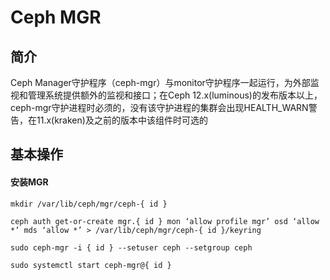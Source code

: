 # Ceph MGR
## 简介
Ceph Manager守护程序（ceph-mgr）与monitor守护程序一起运行，为外部监视和管理系统提供额外的监视和接口；在Ceph 12.x(luminous)的发布版本以上，ceph-mgr守护进程时必须的，没有该守护进程的集群会出现HEALTH_WARN警告，在11.x(kraken)及之前的版本中该组件时可选的

## 基本操作
#### 安装MGR
```SHELL
mkdir /var/lib/ceph/mgr/ceph-{ id } 

ceph auth get-or-create mgr.{ id } mon ‘allow profile mgr’ osd ‘allow *’ mds ‘allow *’ > /var/lib/ceph/mgr/ceph-{ id }/keyring

sudo ceph-mgr -i { id } --setuser ceph --setgroup ceph

sudo systemctl start ceph-mgr@{ id }
```
